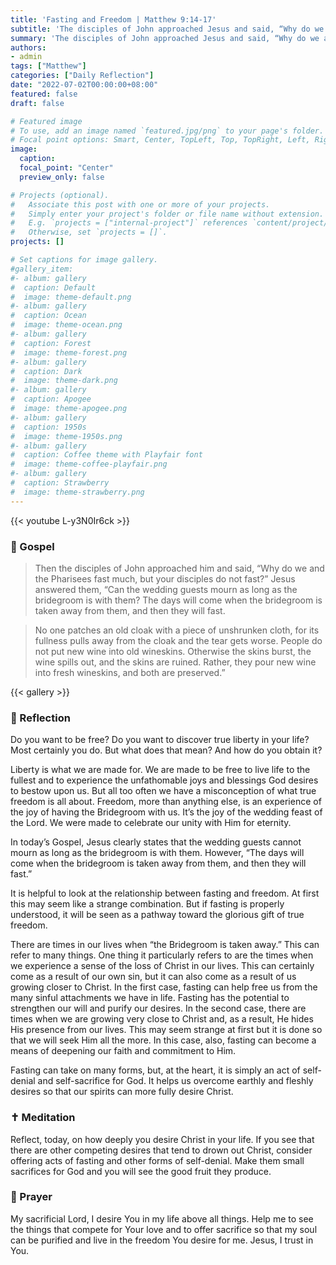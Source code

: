 ```yaml
---
title: 'Fasting and Freedom | Matthew 9:14-17'
subtitle: 'The disciples of John approached Jesus and said, “Why do we and the Pharisees fast much, but your disciples do not fast?” Jesus answered them, “Can the wedding guests mourn as long as the bridegroom is with them? The days will come when the bridegroom is taken away from them, and then they will fast.”  Matthew 9:14-15'
summary: 'The disciples of John approached Jesus and said, “Why do we and the Pharisees fast much, but your disciples do not fast?” Jesus answered them, “Can the wedding guests mourn as long as the bridegroom is with them? The days will come when the bridegroom is taken away from them, and then they will fast.”  Matthew 9:14-15'
authors:
- admin
tags: ["Matthew"]
categories: ["Daily Reflection"]
date: "2022-07-02T00:00:00+08:00"
featured: false
draft: false

# Featured image
# To use, add an image named `featured.jpg/png` to your page's folder.
# Focal point options: Smart, Center, TopLeft, Top, TopRight, Left, Right, BottomLeft, Bottom, BottomRight
image:
  caption:
  focal_point: "Center"
  preview_only: false

# Projects (optional).
#   Associate this post with one or more of your projects.
#   Simply enter your project's folder or file name without extension.
#   E.g. `projects = ["internal-project"]` references `content/project/deep-learning/index.md`.
#   Otherwise, set `projects = []`.
projects: []

# Set captions for image gallery.
#gallery_item:
#- album: gallery
#  caption: Default
#  image: theme-default.png
#- album: gallery
#  caption: Ocean
#  image: theme-ocean.png
#- album: gallery
#  caption: Forest
#  image: theme-forest.png
#- album: gallery
#  caption: Dark
#  image: theme-dark.png
#- album: gallery
#  caption: Apogee
#  image: theme-apogee.png
#- album: gallery
#  caption: 1950s
#  image: theme-1950s.png
#- album: gallery
#  caption: Coffee theme with Playfair font
#  image: theme-coffee-playfair.png
#- album: gallery
#  caption: Strawberry
#  image: theme-strawberry.png
---
```


{{< youtube L-y3N0Ir6ck >}}

### :love_letter: Gospel
> Then the disciples of John approached him and said, “Why do we and the Pharisees fast much, but your disciples do not fast?” Jesus answered them, “Can the wedding guests mourn as long as the bridegroom is with them? The days will come when the bridegroom is taken away from them, and then they will fast.

> No one patches an old cloak with a piece of unshrunken cloth, for its fullness pulls away from the cloak and the tear gets worse. People do not put new wine into old wineskins. Otherwise the skins burst, the wine spills out, and the skins are ruined. Rather, they pour new wine into fresh wineskins, and both are preserved.”

{{< gallery >}}

### :speech_balloon: Reflection
Do you want to be free?  Do you want to discover true liberty in your life?  Most certainly you do.  But what does that mean?  And how do you obtain it?

Liberty is what we are made for.  We are made to be free to live life to the fullest and to experience the unfathomable joys and blessings God desires to bestow upon us.  But all too often we have a misconception of what true freedom is all about.  Freedom, more than anything else, is an experience of the joy of having the Bridegroom with us.  It’s the joy of the wedding feast of the Lord.  We were made to celebrate our unity with Him for eternity.

In today’s Gospel, Jesus clearly states that the wedding guests cannot mourn as long as the bridegroom is with them.  However, “The days will come when the bridegroom is taken away from them, and then they will fast.”

It is helpful to look at the relationship between fasting and freedom.  At first this may seem like a strange combination.  But if fasting is properly understood, it will be seen as a pathway toward the glorious gift of true freedom.  

There are times in our lives when “the Bridegroom is taken away.”  This can refer to many things.  One thing it particularly refers to are the times when we experience a sense of the loss of Christ in our lives.  This can certainly come as a result of our own sin, but it can also come as a result of us growing closer to Christ.  In the first case, fasting can help free us from the many sinful attachments we have in life.  Fasting has the potential to strengthen our will and purify our desires.  In the second case, there are times when we are growing very close to Christ and, as a result, He hides His presence from our lives.  This may seem strange at first but it is done so that we will seek Him all the more.  In this case, also, fasting can become a means of deepening our faith and commitment to Him.

Fasting can take on many forms, but, at the heart, it is simply an act of self-denial and self-sacrifice for God.  It helps us overcome earthly and fleshly desires so that our spirits can more fully desire Christ.

### :latin_cross: Meditation
Reflect, today, on how deeply you desire Christ in your life.  If you see that there are other competing desires that tend to drown out Christ, consider offering acts of fasting and other forms of self-denial.  Make them small sacrifices for God and you will see the good fruit they produce.

### :pray: Prayer
My sacrificial Lord, I desire You in my life above all things.  Help me to see the things that compete for Your love and to offer sacrifice so that my soul can be purified and live in the freedom You desire for me.  Jesus, I trust in You.
